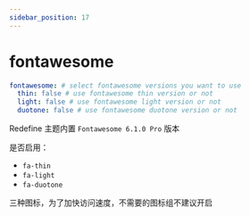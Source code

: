 ```yaml
---
sidebar_position: 17
---
```



# fontawesome

```yaml
fontawesome: # select fontawesome versions you want to use
  thin: false # use fontawesome thin version or not
  light: false # use fontawesome light version or not
  duotone: false # use fontawesome duotone version or not
```

Redefine 主题内置 `Fontawesome 6.1.0 Pro` 版本

是否启用：

- `fa-thin`
- `fa-light`
- `fa-duotone`

三种图标，为了加快访问速度，不需要的图标组不建议开启
